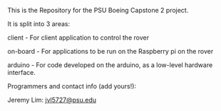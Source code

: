 This is the Repository for the PSU Boeing Capstone 2 project. 

It is split into 3 areas:

client - For client application to control the rover

on-board - For applications to be run on the Raspberry pi on the rover

arduino - For code developed on the arduino, as a low-level hardware interface.

Programmers and contact info (add yours!):

Jeremy Lim: jvl5727@psu.edu

